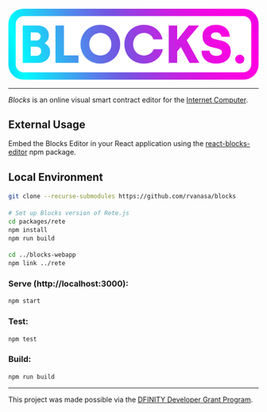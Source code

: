 ![Blocks.](./packages/blocks-webapp/public/img/logo-gradient.png)

---

*Blocks* is an online visual smart contract editor for the [Internet Computer](https://dfinity.org/).


## External Usage

Embed the Blocks Editor in your React application using the [react-blocks-editor](https://www.npmjs.com/package/react-blocks-editor) npm package.

## Local Environment

```sh
git clone --recurse-submodules https://github.com/rvanasa/blocks

# Set up Blocks version of Rete.js
cd packages/rete
npm install
npm run build

cd ../blocks-webapp
npm link ../rete
```

### Serve (http://localhost:3000):

```bash
npm start
```

### Test:

```bash
npm test
```

### Build:

```bash
npm run build
```

---

This project was made possible via the [DFINITY Developer Grant Program](https://dfinity.org/grants/).